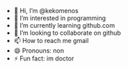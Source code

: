 - 👋 Hi, I’m @kekomenos
- 👀 I’m interested in programming
- 🌱 I’m currently learning github.com
- 💞️ I’m looking to collaborate on github
- 📫 How to reach me gmail
- 😄 Pronouns: non
- ⚡ Fun fact: im doctor

<!---
kekomenos/kekomenos is a ✨ special ✨ repository because its `README.md` (this file) appears on your GitHub profile.
You can click the Preview link to take a look at your changes.
--->
